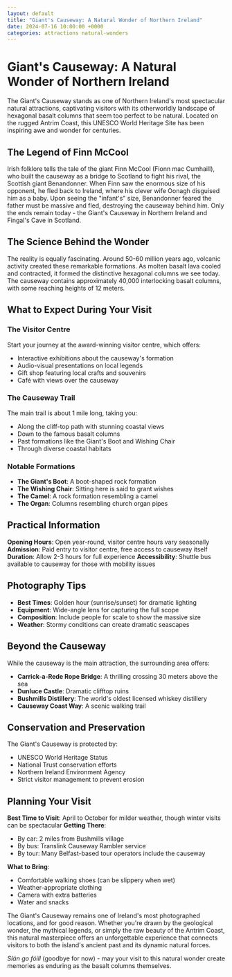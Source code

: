 ```yaml
---
layout: default
title: "Giant's Causeway: A Natural Wonder of Northern Ireland"
date: 2024-07-16 10:00:00 +0000
categories: attractions natural-wonders
---
```


# Giant's Causeway: A Natural Wonder of Northern Ireland

The Giant's Causeway stands as one of Northern Ireland's most spectacular natural attractions, captivating visitors with its otherworldly landscape of hexagonal basalt columns that seem too perfect to be natural. Located on the rugged Antrim Coast, this UNESCO World Heritage Site has been inspiring awe and wonder for centuries.

## The Legend of Finn McCool

Irish folklore tells the tale of the giant Finn McCool (Fionn mac Cumhaill), who built the causeway as a bridge to Scotland to fight his rival, the Scottish giant Benandonner. When Finn saw the enormous size of his opponent, he fled back to Ireland, where his clever wife Oonagh disguised him as a baby. Upon seeing the "infant's" size, Benandonner feared the father must be massive and fled, destroying the causeway behind him. Only the ends remain today - the Giant's Causeway in Northern Ireland and Fingal's Cave in Scotland.

## The Science Behind the Wonder

The reality is equally fascinating. Around 50-60 million years ago, volcanic activity created these remarkable formations. As molten basalt lava cooled and contracted, it formed the distinctive hexagonal columns we see today. The causeway contains approximately 40,000 interlocking basalt columns, with some reaching heights of 12 meters.

## What to Expect During Your Visit

### The Visitor Centre
Start your journey at the award-winning visitor centre, which offers:
- Interactive exhibitions about the causeway's formation
- Audio-visual presentations on local legends
- Gift shop featuring local crafts and souvenirs
- Café with views over the causeway

### The Causeway Trail
The main trail is about 1 mile long, taking you:
- Along the cliff-top path with stunning coastal views
- Down to the famous basalt columns
- Past formations like the Giant's Boot and Wishing Chair
- Through diverse coastal habitats

### Notable Formations
- **The Giant's Boot**: A boot-shaped rock formation
- **The Wishing Chair**: Sitting here is said to grant wishes
- **The Camel**: A rock formation resembling a camel
- **The Organ**: Columns resembling church organ pipes

## Practical Information

**Opening Hours**: Open year-round, visitor centre hours vary seasonally
**Admission**: Paid entry to visitor centre, free access to causeway itself
**Duration**: Allow 2-3 hours for full experience
**Accessibility**: Shuttle bus available to causeway for those with mobility issues

## Photography Tips

- **Best Times**: Golden hour (sunrise/sunset) for dramatic lighting
- **Equipment**: Wide-angle lens for capturing the full scope
- **Composition**: Include people for scale to show the massive size
- **Weather**: Stormy conditions can create dramatic seascapes

## Beyond the Causeway

While the causeway is the main attraction, the surrounding area offers:
- **Carrick-a-Rede Rope Bridge**: A thrilling crossing 30 meters above the sea
- **Dunluce Castle**: Dramatic clifftop ruins
- **Bushmills Distillery**: The world's oldest licensed whiskey distillery
- **Causeway Coast Way**: A scenic walking trail

## Conservation and Preservation

The Giant's Causeway is protected by:
- UNESCO World Heritage Status
- National Trust conservation efforts
- Northern Ireland Environment Agency
- Strict visitor management to prevent erosion

## Planning Your Visit

**Best Time to Visit**: April to October for milder weather, though winter visits can be spectacular
**Getting There**: 
- By car: 2 miles from Bushmills village
- By bus: Translink Causeway Rambler service
- By tour: Many Belfast-based tour operators include the causeway

**What to Bring**:
- Comfortable walking shoes (can be slippery when wet)
- Weather-appropriate clothing
- Camera with extra batteries
- Water and snacks

The Giant's Causeway remains one of Ireland's most photographed locations, and for good reason. Whether you're drawn by the geological wonder, the mythical legends, or simply the raw beauty of the Antrim Coast, this natural masterpiece offers an unforgettable experience that connects visitors to both the island's ancient past and its dynamic natural forces.

*Slán go fóill* (goodbye for now) - may your visit to this natural wonder create memories as enduring as the basalt columns themselves.